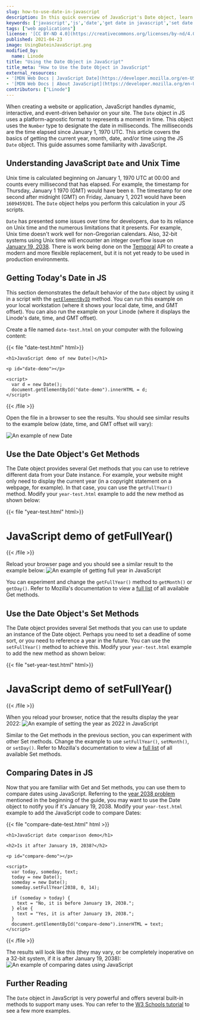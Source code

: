```yaml
---
slug: how-to-use-date-in-javascript
description: In this quick overview of JavaScript's Date object, learn how to get dates, set dates, and compare dates using a simple HTML file.
keywords: ['javascript','js','date','get date in javascript','set date in javascript','compare date in javascript']
tags: ["web applications"]
license: '[CC BY-ND 4.0](https://creativecommons.org/licenses/by-nd/4.0)'
published: 2021-04-23
image: UsingDateinJavaScript.png
modified_by:
  name: Linode
title: "Using the Date Object in JavaScript"
title_meta: "How to Use the Date Object in JavaScript"
external_resources:
- '[MDN Web Docs | JavaScript Date](https://developer.mozilla.org/en-US/docs/Web/JavaScript/Reference/Global_Objects/Date)'
- '[MDN Web Docs | About JavaScript](https://developer.mozilla.org/en-US/docs/Web/JavaScript/About_JavaScript)'
contributors: ["Linode"]
---
```


When creating a website or application, JavaScript handles dynamic, interactive, and event-driven behavior on your site. The `Date` object in JS uses a platform-agnostic format to represents a moment in time. This object uses the `Number` type to designate the date in milliseconds. The milliseconds are the time elapsed since January 1, 1970 UTC. This article covers the basics of getting the current year, month, date, and/or time using the JS `Date` object. This guide assumes some familiarity with JavaScript.

## Understanding JavaScript `Date` and Unix Time

Unix time is calculated beginning on January 1, 1970 UTC at 00:00 and counts every millisecond that has elapsed. For example, the timestamp for Thursday, January 1 1970 (GMT) would have been `0`. The timestamp for one second after midnight (GMT) on Friday, January 1, 2021 would have been `1609459201`. The `Date` object helps you perform this calculation in your JS scripts.

`Date` has presented some issues over time for developers, due to its reliance on Unix time and the numerous limitations that it presents. For example, Unix time doesn't work well for non-Gregorian calendars. Also, 32-bit systems using Unix time will encounter an integer overflow issue on [January 19, 2038](https://en.wikipedia.org/wiki/Year_2038_problem). There is work being done on the [Temporal](https://tc39.es/proposal-temporal/docs/index.html) API to create a modern and more flexible replacement, but it is not yet ready to be used in production environments.

## Getting Today's Date in JS

This section demonstrates the default behavior of the `Date` object by using it in a script with the [`getElementByID`](https://developer.mozilla.org/en-US/docs/Web/API/Document/getElementById) method. You can run this example on your local workstation (where it shows your local date, time, and GMT offset). You can also run the example on your Linode (where it displays the Linode's date, time, and GMT offset).

Create a file named `date-test.html` on your computer with the following content:

{{< file "date-test.html" html>}}
<html>
  <body>

    <h1>JavaScript demo of new Date()</h1>

    <p id="date-demo"></p>

    <script>
      var d = new Date();
      document.getElementById("date-demo").innerHTML = d;
    </script>

  </body>
</html>
{{< /file >}}

Open the file in a browser to see the results. You should see similar results to the example below (date, time, and GMT offset will vary):

![An example of new Date](js-demo-new-date.png)

## Use the Date Object's Get Methods

The Date object provides several Get methods that you can use to retrieve different data from your Date instance. For example, your website might only need to display the current year (in a copyright statement on a webpage, for example). In that case, you can use the `getFullYear()` method. Modify your `year-test.html` example to add the new method as shown below:

{{< file "year-test.html" html>}}
<html>
  <body>

  <h1>JavaScript demo of getFullYear()</h1>

  <p id="year-demo"></p>

  <script>
    var d = new Date();
    document.getElementById("year-demo").innerHTML = d.getFullYear();
  </script>

  </body>
</html>
{{< /file >}}

Reload your browser page and you should see a similar result to the example below:
![An example of getting full year in JavaScript](js-demo-get-full-year.png)

You can experiment and change the `getFullYear()` method to `getMonth()` or `getDay()`. Refer to Mozilla's documentation to view a [full list](https://developer.mozilla.org/en-US/docs/Web/JavaScript/Reference/Global_Objects/Date#instance_methods) of all available Get methods.

## Use the Date Object's Set Methods

The Date object provides several Set methods that you can use to update an instance of the Date object. Perhaps you need to set a deadline of some sort, or you need to reference a year in the future. You can use the `setFullYear()` method to achieve this. Modify your `year-test.html` example to add the new method as shown below:

{{< file "set-year-test.html" html>}}
<html>
  <body>

  <h1>JavaScript demo of setFullYear()</h1>

  <p id="set-demo"></p>

  <script>
    var d = new Date();
    d.setFullYear(2022);
    document.getElementById("set-demo").innerHTML = d;
  </script>

  </body>
</html>
{{< /file >}}

When you reload your browser, notice that the results display the year 2022:
![An example of setting the year as 2022 in JavaScript](js-demo-set-year.png)

Similar to the Get methods in the previous section, you can experiment with other Set methods. Change the example to use `setFullYear()`, `setMonth()`, or `setDay()`. Refer to Mozilla's documentation to view a [full list](https://developer.mozilla.org/en-US/docs/Web/JavaScript/Reference/Global_Objects/Date#instance_methods) of all available Set methods.

## Comparing Dates in JS

Now that you are familiar with Get and Set methods, you can use them to compare dates using JavaScript. Referring to the [year 2038 problem](https://en.wikipedia.org/wiki/Year_2038_problem) mentioned in the beginning of the guide, you may want to use the Date object to notify you if it's January 19, 2038. Modify your `year-test.html` example to add the JavaScript code to compare Dates:

{{< file "compare-date-test.html" html >}}
<html>
  <body>

    <h1>JavaScript date comparison demo</h1>

    <h2>Is it after January 19, 2038?</h2>

    <p id="compare-demo"></p>

    <script>
      var today, someday, text;
      today = new Date();
      someday = new Date();
      someday.setFullYear(2038, 0, 14);

      if (someday > today) {
        text = "No, it is before January 19, 2038.";
      } else {
        text = "Yes, it is after January 19, 2038.";
      }
      document.getElementById("compare-demo").innerHTML = text;
    </script>

  </body>
</html>
{{< /file >}}

The results will look like this (they may vary, or be completely inoperative on a 32-bit system, if it is after January 19, 2038):
![An example of comparing dates using JavaScript](js-demo-compare-dates.png)

## Further Reading

The `Date` object in JavaScript is very powerful and offers several built-in methods to support many uses. You can refer to the [W3 Schools tutorial](https://www.w3schools.com/js/js_dates.asp) to see a few more examples.